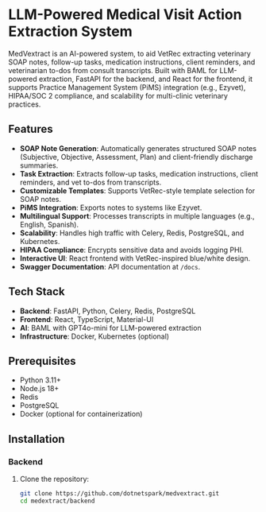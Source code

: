 # LLM-Powered Medical Visit Action Extraction System

MedVextract is an AI-powered system, to aid VetRec extracting veterinary SOAP notes, follow-up tasks, medication instructions, client reminders, and veterinarian to-dos from consult transcripts. Built with BAML for LLM-powered extraction, FastAPI for the backend, and React for the frontend, it supports Practice Management System (PiMS) integration (e.g., Ezyvet), HIPAA/SOC 2 compliance, and scalability for multi-clinic veterinary practices.

## Features
- **SOAP Note Generation**: Automatically generates structured SOAP notes (Subjective, Objective, Assessment, Plan) and client-friendly discharge summaries.
- **Task Extraction**: Extracts follow-up tasks, medication instructions, client reminders, and vet to-dos from transcripts.
- **Customizable Templates**: Supports VetRec-style template selection for SOAP notes.
- **PiMS Integration**: Exports notes to systems like Ezyvet.
- **Multilingual Support**: Processes transcripts in multiple languages (e.g., English, Spanish).
- **Scalability**: Handles high traffic with Celery, Redis, PostgreSQL, and Kubernetes.
- **HIPAA Compliance**: Encrypts sensitive data and avoids logging PHI.
- **Interactive UI**: React frontend with VetRec-inspired blue/white design.
- **Swagger Documentation**: API documentation at `/docs`.

## Tech Stack
- **Backend**: FastAPI, Python, Celery, Redis, PostgreSQL
- **Frontend**: React, TypeScript, Material-UI
- **AI**: BAML with GPT4o-mini for LLM-powered extraction
- **Infrastructure**: Docker, Kubernetes (optional)

## Prerequisites
- Python 3.11+
- Node.js 18+
- Redis
- PostgreSQL
- Docker (optional for containerization)

## Installation

### Backend
1. Clone the repository:
   ```bash
   git clone https://github.com/dotnetspark/medvextract.git
   cd medextract/backend
